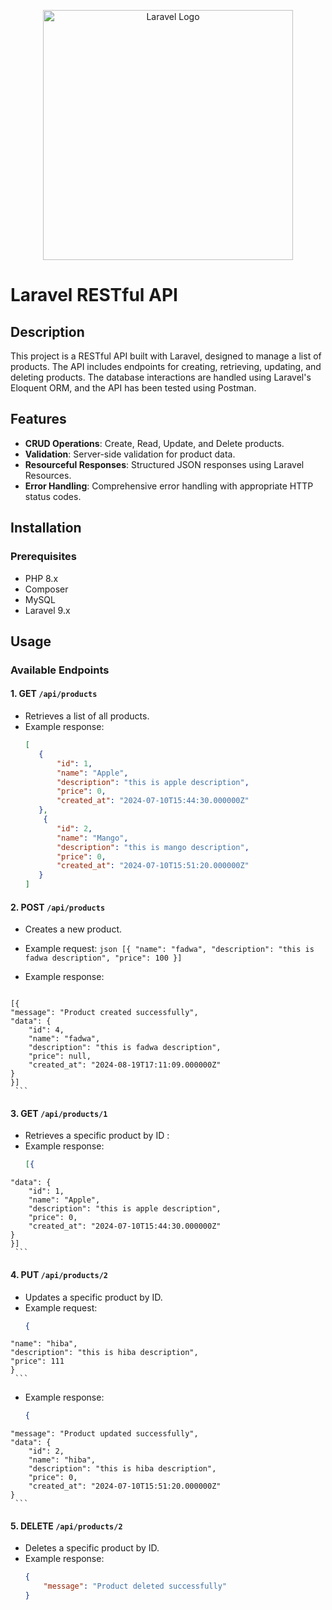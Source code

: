 <p align="center"><a href="https://laravel.com" target="_blank"><img src="https://raw.githubusercontent.com/laravel/art/master/logo-lockup/5%20SVG/2%20CMYK/1%20Full%20Color/laravel-logolockup-cmyk-red.svg" width="400" alt="Laravel Logo"></a></p>

# Laravel RESTful API

## Description
This project is a RESTful API built with Laravel, designed to manage a list of products. The API includes endpoints for creating, retrieving, updating, and deleting products. The database interactions are handled using Laravel's Eloquent ORM, and the API has been tested using Postman.

## Features
- **CRUD Operations**: Create, Read, Update, and Delete products.
- **Validation**: Server-side validation for product data.
- **Resourceful Responses**: Structured JSON responses using Laravel Resources.
- **Error Handling**: Comprehensive error handling with appropriate HTTP status codes.

## Installation

### Prerequisites
- PHP 8.x
- Composer
- MySQL
- Laravel 9.x

## Usage

### Available Endpoints

#### 1. **GET** `/api/products`
   - Retrieves a list of all products.
   - Example response:
     ```json
     [
        {
            "id": 1,
            "name": "Apple",
            "description": "this is apple description",
            "price": 0,
            "created_at": "2024-07-10T15:44:30.000000Z"
        },
         {
            "id": 2,
            "name": "Mango",
            "description": "this is mango description",
            "price": 0,
            "created_at": "2024-07-10T15:51:20.000000Z"
        }
     ]
     ```

#### 2. **POST** `/api/products`
   - Creates a new product.
   - Example request:
    ```json
     [{
    "name": "fadwa",
    "description": "this is fadwa description",
    "price": 100
}]```

   - Example response:
     ```json
    [{
    "message": "Product created successfully",
    "data": {
        "id": 4,
        "name": "fadwa",
        "description": "this is fadwa description",
        "price": null,
        "created_at": "2024-08-19T17:11:09.000000Z"
    }
    }]
     ```

#### 3. **GET** `/api/products/1`
   - Retrieves a specific product by ID :
   - Example response:
     ```json
     [{
    "data": {
        "id": 1,
        "name": "Apple",
        "description": "this is apple description",
        "price": 0,
        "created_at": "2024-07-10T15:44:30.000000Z"
    }
    }]
     ```

#### 4. **PUT** `/api/products/2`
   - Updates a specific product by ID.
   - Example request:
     ```json
     {
    "name": "hiba",
    "description": "this is hiba description",
    "price": 111
    }
     ```
   - Example response:
     ```json
     {
    "message": "Product updated successfully",
    "data": {
        "id": 2,
        "name": "hiba",
        "description": "this is hiba description",
        "price": 0,
        "created_at": "2024-07-10T15:51:20.000000Z"
    }
     ```

#### 5. **DELETE** `/api/products/2`
   - Deletes a specific product by ID.
   - Example response:
     ```json
     {
         "message": "Product deleted successfully"
     }
     ```







